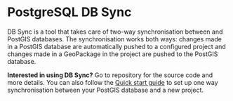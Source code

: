 # PostgreSQL DB Sync

DB Sync is a tool that takes care of two-way synchronisation between <MainPlatformName /> and PostGIS databases. The synchronisation works both ways: changes made in a PostGIS database are automatically pushed to a configured <MainPlatformName /> project and changes made in a GeoPackage in the <MainPlatformName /> project are pushed to the PostGIS database.

**Interested in using DB Sync?** Go to <GitHubRepo id="MerginMaps/mergin-db-sync" /> repository for the source code and more details. You can also follow the [Quick start guide](https://github.com/MerginMaps/mergin-db-sync/blob/master/docs/quick_start.md) to set up one way synchronisation between your PostGIS database and a new <MainPlatformName /> project.
